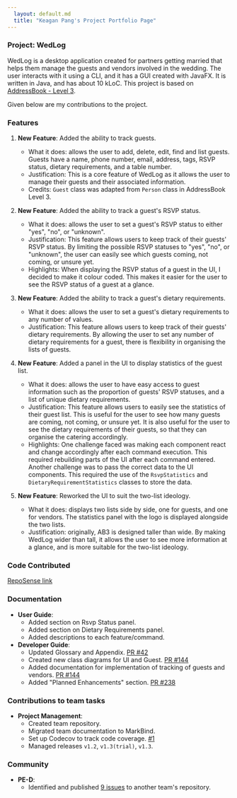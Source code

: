 ```yaml
---
  layout: default.md
  title: "Keagan Pang's Project Portfolio Page"
---
```


### Project: WedLog
WedLog is a desktop application created for partners getting married that helps them manage the guests and vendors involved in the wedding. The user interacts with it using a CLI, and it has a GUI created with JavaFX. It is written in Java, and has about 10 kLoC. This project is based on [AddressBook - Level 3](https://se-education.org/addressbook-level3/).

Given below are my contributions to the project.

### Features
1. **New Feature**: Added the ability to track guests.
   * What it does: allows the user to add, delete, edit, find and list guests. Guests have a name, phone number, email, address, tags, RSVP status, dietary requirements, and a table number.
   * Justification: This is a core feature of WedLog as it allows the user to manage their guests and their associated information.
   * Credits: `Guest` class was adapted from `Person` class in AddressBook Level 3.

2. **New Feature**: Added the ability to track a guest's RSVP status.
   * What it does: allows the user to set a guest's RSVP status to either "yes", "no", or "unknown".
   * Justification: This feature allows users to keep track of their guests' RSVP status. By limiting the possible RSVP statuses to "yes", "no", or "unknown", the user can easily see which guests coming, not coming, or unsure yet.
   * Highlights: When displaying the RSVP status of a guest in the UI, I decided to make it colour coded. This makes it easier for the user to see the RSVP status of a guest at a glance.

3. **New Feature**: Added the ability to track a guest's dietary requirements.
   * What it does: allows the user to set a guest's dietary requirements to any number of values.
   * Justification: This feature allows users to keep track of their guests' dietary requirements. By allowing the user to set any number of dietary requirements for a guest, there is flexibility in organising the lists of guests.

4. **New Feature**: Added a panel in the UI to display statistics of the guest list.
   * What it does: allows the user to have easy access to guest information such as the proportion of guests' RSVP statuses, and a list of unique dietary requirements.
   * Justification: This feature allows users to easily see the statistics of their guest list. This is useful for the user to see how many guests are coming, not coming, or unsure yet. It is also useful for the user to see the dietary requirements of their guests, so that they can organise the catering accordingly.
   * Highlights: One challenge faced was making each component react and change accordingly after each command execution. This required rebuilding parts of the UI after each command entered. Another challenge was to pass the correct data to the UI components. This required the use of the `RsvpStatistics` and `DietaryRequirementStatistics` classes to store the data.

5. **New Feature**: Reworked the UI to suit the two-list ideology.
   * What it does: displays two lists side by side, one for guests, and one for vendors. The statistics panel with the logo is displayed alongside the two lists.
   * Justification: originally, AB3 is designed taller than wide. By making WedLog wider than tall, it allows the user to see more information at a glance, and is more suitable for the two-list ideology.


### Code Contributed
[RepoSense link](https://nus-cs2103-ay2324s1.github.io/tp-dashboard/?search=keaganpzh&breakdown=false&sort=groupTitle%20dsc&sortWithin=title&since=2023-09-22&timeframe=commit&mergegroup=&groupSelect=groupByRepos)

### Documentation
* **User Guide**:
    * Added section on Rsvp Status panel.
    * Added section on Dietary Requirements panel.
    * Added descriptions to each feature/command.
* **Developer Guide**:
    * Updated Glossary and Appendix. [PR #42](https://github.com/AY2324S1-CS2103T-F11-2/tp/pull/42)
    * Created new class diagrams for UI and Guest. [PR #144](https://github.com/AY2324S1-CS2103T-F11-2/tp/pull/144)
    * Added documentation for implementation of tracking of guests and vendors. [PR #144](https://github.com/AY2324S1-CS2103T-F11-2/tp/pull/144)
    * Added "Planned Enhancements" section. [PR #238](https://github.com/AY2324S1-CS2103T-F11-2/tp/pull/238)

### Contributions to team tasks
* **Project Management**:
    * Created team repository.
    * Migrated team documentation to MarkBind.
    * Set up Codecov to track code coverage. [\#1](https://github.com/AY2324S1-CS2103T-F11-2/tp/pull/1)
    * Managed releases `v1.2`, `v1.3(trial)`, `v1.3`.

### Community
* **PE-D**:
    * Identified and published [9 issues](https://github.com/keaganpzh/ped) to another team's repository.
  
